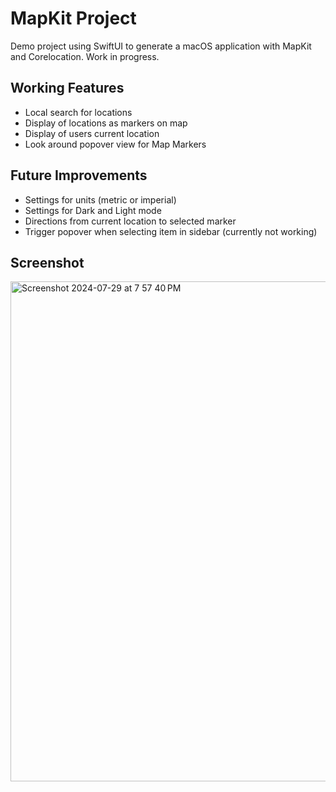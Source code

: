 # MapKit Project

Demo project using SwiftUI to generate a macOS application with MapKit and Corelocation. Work in progress.

## Working Features

- Local search for locations
- Display of locations as markers on map
- Display of users current location
- Look around popover view for Map Markers

## Future Improvements

- Settings for units (metric or imperial)
- Settings for Dark and Light mode
- Directions from current location to selected marker
- Trigger popover when selecting item in sidebar (currently not working)

## Screenshot

<img width="800" alt="Screenshot 2024-07-29 at 7 57 40 PM" src="https://github.com/user-attachments/assets/930f12ef-2ef0-421b-8790-1196676af338">

